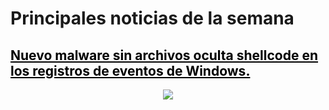 # Principales noticias de la semana 

<!-- ## <span style="color:black">Nuevo malware sin archivos oculta shellcode en los registros de eventos de Windows</span> -->
## <a href="https://dirtyc00n.github.io/news/newsposts/noticia1.md " title="ir a noticia" style="color:black" target="_blank">Nuevo malware sin archivos oculta shellcode en los registros de eventos de Windows.</a> <!-- &nbsp; ![image](/assets/icons/logomalware.png)--> <!-- &nbsp; ![image](/assets/icons/rsz_python-logo.png) -->

<p align="center"><img src="https://dirtyc00n.github.io/assets/img"></p>
